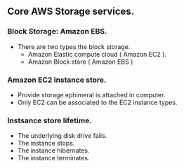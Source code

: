 ## Core AWS Storage services.

### Block Storage: Amazon EBS.

+ There are two types the block storage.
    + Amazon Elastic compute cloud ( Amazon EC2 ).
    + Amazon Block store ( Amazon EBS )

### Amazon EC2 instance store.

+ Provide storage ephimeral is attached in computer.
+ Only EC2 can be associated to the EC2 instance types.

### Instsance store lifetime.

+ The underlying disk drive fails.
+ The instance stops.
+ The instance hibernates.
+ The instance terminates.


